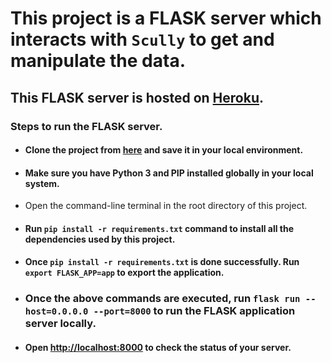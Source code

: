 # This project is a FLASK server which interacts with `Scully` to get and manipulate the data.

## This FLASK server is hosted on [Heroku](https://scully-server.herokuapp.com/). 

### Steps to run the FLASK server.

* #### Clone the project from [here](https://github.com/chhabrabhishek/scully-server) and save it in your local environment.

* #### Make sure you have Python 3 and PIP installed globally in your local system.

* Open the command-line terminal in the root directory of this project.

* #### Run `pip install -r requirements.txt` command to install all the dependencies used by this project.

* #### Once `pip install -r requirements.txt` is done successfully. Run `export FLASK_APP=app` to export the application.

* ### Once the above commands are executed, run `flask run --host=0.0.0.0 --port=8000` to run the FLASK application server locally.  

* #### Open [http://localhost:8000](http://localhost:8000) to check the status of your server.
